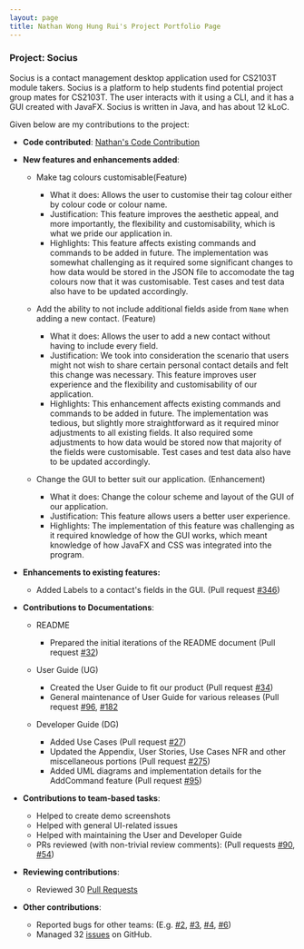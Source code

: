 ```yaml
---
layout: page 
title: Nathan Wong Hung Rui's Project Portfolio Page
---
```


### Project: Socius

Socius is a contact management desktop application used for CS2103T module takers. Socius is a platform to help students
find potential project group mates for CS2103T. The user interacts with it using a CLI, and it has a GUI created with
JavaFX. Socius is written in Java, and has about 12 kLoC.

Given below are my contributions to the project:
* **Code contributed**: [Nathan's Code Contribution](https://nus-cs2103-ay2122s1.github.io/tp-dashboard/?search=&sort=groupTitle&sortWithin=title&since=2021-09-17&timeframe=commit&mergegroup=&groupSelect=groupByRepos&breakdown=false&tabOpen=true&tabType=authorship&tabAuthor=e0543978&tabRepo=AY2122S1-CS2103T-W08-4%2Ftp%5Bmaster%5D&authorshipIsMergeGroup=false&authorshipFileTypes=docs~functional-code~test-code~other&authorshipIsBinaryFileTypeChecked=false)
* **New features and enhancements added**:

  * Make tag colours customisable(Feature)
      * What it does: Allows the user to customise their tag colour either by colour code or colour name.
      * Justification: This feature improves the aesthetic appeal, and more importantly, the flexibility and customisability, which is what we pride our application in.
      * Highlights: This feature affects existing commands and commands to be added in future. The implementation was somewhat challenging as it required some significant changes to how data would be stored in the JSON file to accomodate the tag colours now that it was customisable. Test cases and test data also have to be updated accordingly.

  * Add the ability to not include additional fields aside from `Name` when adding a new contact. (Feature)
    * What it does: Allows the user to add a new contact without having to include every field.
    * Justification: We took into consideration the scenario that users might not wish to share certain personal contact details and felt this change was necessary. This feature improves user experience and the flexibility and customisability of our application.
    * Highlights: This enhancement affects existing commands and commands to be added in future. The implementation was tedious, but slightly more straightforward as it required minor adjustments to all existing fields. It also required some adjustments to how data would be stored now that majority of the fields were customisable. Test cases and test data also have to be updated accordingly.

  * Change the GUI to better suit our application. (Enhancement)
      * What it does: Change the colour scheme and layout of the GUI of our application.
      * Justification: This feature allows users a better user experience.
      * Highlights: The implementation of this feature was challenging as it required knowledge of how the GUI works, which meant knowledge of how JavaFX and CSS was integrated into the program.

* **Enhancements to existing features:**
  * Added Labels to a contact's fields in the GUI. (Pull request [\#346](https://github.com/AY2122S1-CS2103T-W08-4/tp/pull/346))

* **Contributions to Documentations**:

  * README
    * Prepared the initial iterations of the README document (Pull request [\#32](https://github.com/AY2122S1-CS2103T-W08-4/tp/pull/32))

  * User Guide (UG)
    * Created the User Guide to fit our product (Pull request [\#34](https://github.com/AY2122S1-CS2103T-W08-4/tp/pull/34))
    * General maintenance of User Guide for various releases (Pull request [\#96](https://github.com/AY2122S1-CS2103T-W08-4/tp/pull/96), [\#182](https://github.com/AY2122S1-CS2103T-W08-4/tp/pull/182)

  * Developer Guide (DG)
    * Added Use Cases (Pull request [\#27](https://github.com/AY2122S1-CS2103T-W08-4/tp/pull/27))
    * Updated the Appendix, User Stories, Use Cases NFR and other miscellaneous portions (Pull request [\#275](https://github.com/AY2122S1-CS2103T-W08-4/tp/pull/275))
    * Added UML diagrams and implementation details for the AddCommand feature (Pull request [\#95](https://github.com/AY2122S1-CS2103T-W08-4/tp/pull/95))

* **Contributions to team-based tasks**:
  * Helped to create demo screenshots
  * Helped with general UI-related issues
  * Helped with maintaining the User and Developer Guide
  * PRs reviewed (with non-trivial review comments): (Pull requests [\#90](https://github.com/AY2122S1-CS2103T-W08-4/tp/pull/90),
  [\#54](https://github.com/AY2122S1-CS2103T-W08-4/tp/pull/54))

* **Reviewing contributions**:
  * Reviewed 30 [Pull Requests](https://github.com/AY2122S1-CS2103T-W08-4/tp/pulls?q=is%3Apr+is%3Aclosed+reviewed-by%3Ae0543978)

* **Other contributions**:
  * Reported bugs for other teams: (E.g. [\#2](https://github.com/e0543978/ped/issues/2), [\#3](https://github.com/e0543978/ped/issues/3), [\#4](https://github.com/e0543978/ped/issues/4), [\#6](https://github.com/e0543978/ped/issues/6))
  * Managed 32 [issues](https://github.com/AY2122S1-CS2103T-W08-4/tp/issues?q=is%3Aissue+assignee%3Ae0543978+) on GitHub.
